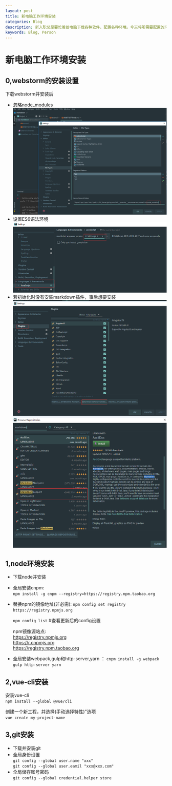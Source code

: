 ```yaml
---
layout: post
title: 新电脑工作环境安装
categories: Blog
description: 新入职总是要忙着给电脑下载各种软件，配置各种环境。今天将所需要配置的环境认真记录下来，日后遇到相同的情况可以作为参考。      
keywords: Blog, Person
---
```


新电脑工作环境安装
====

0,webstorm的安装设置
----
下载webstorm并安装后      
* 忽略node_modules        
![](/images/blog/node_modules.igonre.jpg '全局忽略node_modules文件夹')
* 设置ES6语法环境     
![](/images/blog/language.jpg )
* 若初始化时没有安装markdown插件，事后想要安装        
![](/images/blog/markdown1.jpg)
![](/images/blog/markdown2.jpg)


1,node环境安装
------
* 下载node并安装
* 全局安装cnpm:     
 `npm install -g cnpm --registry=https://registry.npm.taobao.org`
* 替换npm的镜像地址(非必需):      `npm config set registry https://registry.npmjs.org `    

    `npm config list` #查看更新后的config设置     
    
    npm镜像源站点:       
    https://registry.npmjs.org      
    https://r.cnpmjs.org        
    https://registry.npm.taobao.org     
* 全局安装webpack,gulp和http-server,yarn ： `cnpm install -g webpack gulp http-server yarn`      
        

2,vue-cli安装
----
安装vue-cli       
`npm install --global @vue/cli`  

创建一个新工程，并选择(手动选择特性)"选项      
`vue create my-project-name`     

3,git安装
----
* 下载并安装git
* 全局身份设置        
        `git config --global user.name "xxx"`       
        `git config --global user.eamil "xxx@xxx.com"`
* 全局储存账号密码      
        `git config --global credential.helper store`
        
 